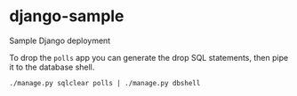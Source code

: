 django-sample
=============

Sample Django deployment



To drop the `polls` app you can generate the drop SQL statements, then pipe it to the database shell.

    ./manage.py sqlclear polls | ./manage.py dbshell